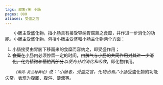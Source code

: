 ```yaml
---
tags: 藏象/腑 小肠
pages: 080
aliases: 受盛之官
---
```

&emsp;&emsp;小肠主受盛化物，指小肠具有接受容纳胃腐熟之食糜，并作进一步消化的功能。小肠主受盛化物，包括小肠主受盛和小肠主化物两个方面：
1. 小肠接受由胃腑下移而来的食糜而容纳之，即受盛作用；
2. ~~食糜~~在小肠内必须停留一定的时间，~~由脾气与小肠的共同作用对其进一步消化，化为精微和糟粕两部分~~<dfn>以便充分的消化和吸收</dfn>，即化物作用。

&emsp;&emsp;<dfn>`《素问·灵兰秘典论》`说：“小肠者，受盛之官，化物出焉。”</dfn>小肠受盛化物的功能失常，表现为腹胀、腹泻、便溏等。